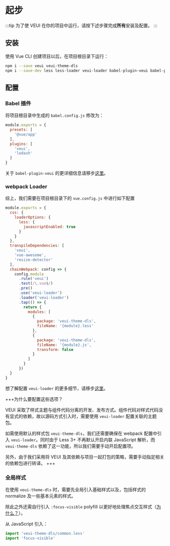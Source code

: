# 起步

:::tip
为了使 VEUI 在你的项目中运行，请按下述步骤完成**所有**安装及配置。
:::

## 安装

使用 Vue CLI 创建项目以后，在项目根目录下运行：

```sh
npm i --save veui veui-theme-dls
npm i --save-dev less less-loader veui-loader babel-plugin-veui babel-plugin-lodash
```

## 配置

### Babel 插件

将项目根目录中生成的 `babel.config.js` 修改为：

```js
module.exports = {
  presets: [
    '@vue/app'
  ],
  plugins: [
    'veui',
    'lodash'
  ]
}
```

关于 `babel-plugin-veui` 的更详细信息请移步[这里](/getting-started/babel-plugin-veui)。

### webpack Loader

综上，我们需要在项目根目录下的 `vue.config.js` 中进行如下配置

```js
module.exports = {
  css: {
    loaderOptions: {
      less: {
        javascriptEnabled: true
      }
    }
  },
  transpileDependencies: [
    'veui',
    'vue-awesome',
    'resize-detector'
  ],
  chainWebpack: config => {
    config.module
      .rule('veui')
      .test(/\.vue$/)
      .pre()
      .use('veui-loader')
      .loader('veui-loader')
      .tap(() => {
        return {
          modules: [
            {
              package: 'veui-theme-dls',
              fileName: '{module}.less'
            },
            {
              package: 'veui-theme-dls',
              fileName: '{module}.js',
              transform: false
            }
          ]
        }
      })
  }
}
```

想了解配置 `veui-loader` 的更多细节，请移步[这里](/getting-started/veui-loader)。

+++为什么要配置这些选项？

VEUI 采取了样式主题与组件代码分离的开发、发布方式。组件代码对样式代码没有显式的依赖，故以源码方式引入时，需要使用 `veui-loader` 配置关联的主题包。

如需使用默认的样式包 `veui-theme-dls`，我们还需要确保在 webpack 配置中引入 `veui-loader`。同时由于 Less 3+ 不再默认开启内联 JavaScript 解析，而 `veui-theme-dls` 依赖了这一功能，所以我们需要手动开启配置项。

另外，由于我们采用将 VEUI 及其依赖与项目一起打包的策略，需要手动指定相关的依赖包进行转译。
+++


### 全局样式

在使用 `veui-theme-dls` 时，需要先全局引入基础样式以及，包括样式的 normalize 及一些基本元素的样式。

除此之外还需自行引入 `:focus-visible` polyfill 以更好地处理焦点交互样式（[为什么？](./getting-started/focus-visible)）。

从 JavaScript 引入：

```js
import 'veui-theme-dls/common.less'
import 'focus-visible'
```
